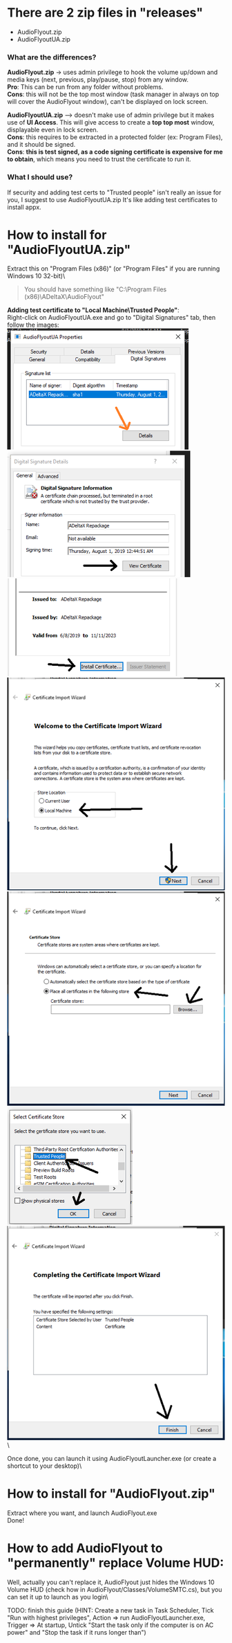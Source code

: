 # There are 2 zip files in "releases"
- AudioFlyout.zip
- AudioFlyoutUA.zip

### What are the differences?
**AudioFlyout.zip** -> uses admin privilege to hook the volume up/down and media keys (next, previous, play/pause, stop) from any window.\
**Pro**: This can be run from any folder without problems.\
**Cons**: this will not be the top most window (task manager in always on top will cover the AudioFlyout window), can't be displayed on lock screen.

**AudioFlyoutUA.zip** --> doesn't make use of admin privilege but it makes use of **UI Access**. This will give access to create a **top top most** window, displayable even in lock screen.\
**Cons**: this requires to be extracted in a protected folder (ex: Program Files), and it should be signed.\
**Cons**: **this is test signed, as a code signing certificate is expensive for me to obtain**, which means you need to trust the certificate to run it.

### What I should use?
If security and adding test certs to "Trusted people" isn't really an issue for you, I suggest to use AudioFlyoutUA.zip
It's like adding test certificates to install appx.

# How to install for "AudioFlyoutUA.zip"
Extract this on "Program Files (x86)" (or "Program Files" if you are running Windows 10 32-bit)\
> You should have something like "C:\Program Files (x86)\ADeltaX\AudioFlyout"

**Adding test certificate to "Local Machine\Trusted People"**:\
Right-click on AudioFlyoutUA.exe and go to "Digital Signatures" tab, then follow the images:
![w](guideimg/addcert/1.png "Part 1")\
![w](guideimg/addcert/2.png "Part 2")\
![w](guideimg/addcert/3.png "Part 3")\
![w](guideimg/addcert/4.png "Part 4")\
![w](guideimg/addcert/5.png "Part 5")\
![w](guideimg/addcert/6.png "Part 6")\
![w](guideimg/addcert/7.png "Part 7")\

Once done, you can launch it using AudioFlyoutLauncher.exe (or create a shortcut to your desktop)\


# How to install for "AudioFlyout.zip"
Extract where you want, and launch AudioFlyout.exe\
Done!

# How to add AudioFlyout to "permanently" replace Volume HUD:
Well, actually you can't replace it, AudioFlyout just hides the Windows 10 Volume HUD (check how in AudioFlyout/Classes/VolumeSMTC.cs), but you can set it up to launch as you login\

TODO: finish this guide (HINT: Create a new task in Task Scheduler, Tick "Run with highest privileges", Action => run AudioFlyoutLauncher.exe, Trigger => At startup, Untick "Start the task only if the computer is on AC power" and "Stop the task if it runs longer than")
